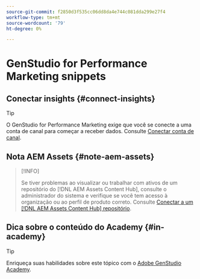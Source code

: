 ```yaml
---
source-git-commit: f2850d3f535cc06dd8da4e744c081dda299e27f4
workflow-type: tm+mt
source-wordcount: '79'
ht-degree: 0%

---
```

# GenStudio for Performance Marketing snippets

## Conectar insights {#connect-insights}

>[!TIP]
>
>O GenStudio for Performance Marketing exige que você se conecte a uma conta de canal para começar a receber dados. Consulte [Conectar conta de canal](/help/user-guide/insights/connect-channel.md).

## Nota AEM Assets {#note-aem-assets}

>[!INFO]
>
>Se tiver problemas ao visualizar ou trabalhar com ativos de um repositório do [!DNL AEM Assets Content Hub], consulte o administrador do sistema e verifique se você tem acesso à organização ou ao perfil de produto correto. Consulte [Conectar a um [!DNL AEM Assets Content Hub] repositório](/help/user-guide/content/connect-aem-repo.md).

## Dica sobre o conteúdo do Academy {#in-academy}

>[!TIP]
>
>Enriqueça suas habilidades sobre este tópico com o [Adobe GenStudio Academy](https://learningmanager.adobe.com/genstudioacademy).

